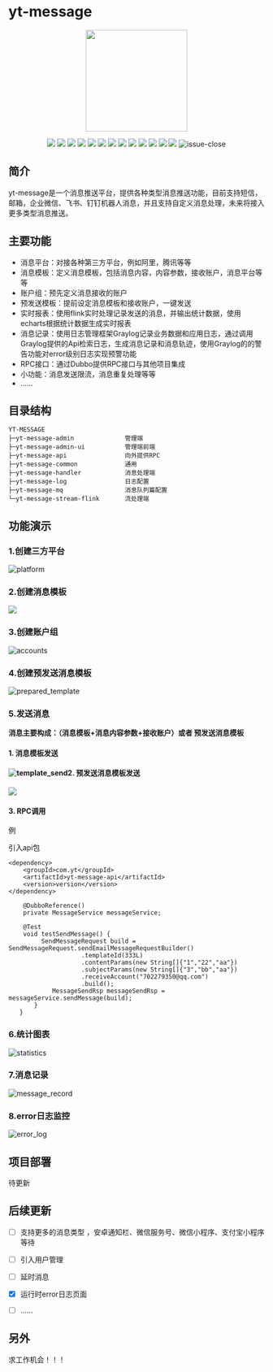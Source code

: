 # yt-message

<p align="center">
	<img src="./doc/images/yt.jpeg" style="width: 200px; height: 200px">
</p>
<p align="center">
	<img src="https://img.shields.io/badge/JDK-17-red">
	<img src="https://img.shields.io/badge/SpringBoot-3-green" >
	<img src="https://img.shields.io/badge/MybatisPlus-3.5.10.1-red">
    <img src="https://img.shields.io/badge/本地缓存-Caffeine-orange">
    <img src="https://img.shields.io/badge/分布式缓存-Redis-red">
    <img src="https://img.shields.io/badge/定时任务-xxljob-green">
    <img src="https://img.shields.io/badge/注册中心-Nacos-blue">
    <img src="https://img.shields.io/badge/消息队列-RocketMQ-red">
    <img src="https://img.shields.io/badge/日志采集-Graylog-orange">
    <img src="https://img.shields.io/badge/实时计算引擎-Flink-red">
    <img src="https://img.shields.io/badge/微服务框架-Dubbo-yellow">
	<img src="https://img.shields.io/badge/前端页面-Vben Admin-blue">
    <img src="https://img.shields.io/badge/统计图表-echarts-green">
    <img src="https://img.shields.io/github/license/YT-TS/yt-message" alt="issue-close">
</p>

## 简介

yt-message是一个消息推送平台，提供各种类型消息推送功能，目前支持短信，邮箱，企业微信、飞书、钉钉机器人消息，并且支持自定义消息处理，未来将接入更多类型消息推送。

## 主要功能

- 消息平台：对接各种第三方平台，例如阿里，腾讯等等
- 消息模板：定义消息模板，包括消息内容，内容参数，接收账户，消息平台等等
- 账户组：预先定义消息接收的账户
- 预发送模板：提前设定消息模板和接收账户，一键发送
- 实时报表：使用flink实时处理记录发送的消息，并输出统计数据，使用echarts根据统计数据生成实时报表
- 消息记录：使用日志管理框架Graylog记录业务数据和应用日志，通过调用Graylog提供的Api检索日志，生成消息记录和消息轨迹，使用Graylog的的警告功能对error级别日志实现预警功能
- RPC接口：通过Dubbo提供RPC接口与其他项目集成
- 小功能：消息发送限流，消息重复处理等等
- ......

## 目录结构

```
YT-MESSAGE
├─yt-message-admin              管理端
├─yt-message-admin-ui           管理端前端
├─yt-message-api                向外提供RPC
├─yt-message-common             通用
├─yt-message-handler            消息处理端
├─yt-message-log                日志配置  
├─yt-message-mq                 消息队列篇配置
└─yt-message-stream-flink       流处理端
```

## 功能演示

### 1.创建三方平台

![platform](doc/images/platform.png)

### 2.创建消息模板

![](doc/images/template.png)

### 3.创建账户组

![accounts](doc/images/accounts.png)

### 4.创建预发送消息模板

![prepared_template](doc/images/prepared_template.png)

### 5.发送消息

**消息主要构成：（消息模板+消息内容参数+接收账户）或者 预发送消息模板**

#### 1.  消息模板发送

#### ![template_send](doc/images/template_send.png)2. 预发送消息模板发送

![](doc/images/prepared_template_send.png)



#### 3. RPC调用

例

引入api包

```
<dependency>
    <groupId>com.yt</groupId>
    <artifactId>yt-message-api</artifactId>
    <version>version</version>
</dependency>
```



```
	@DubboReference()
    private MessageService messageService;

    @Test
    void testSendMessage() {
         SendMessageRequest build = SendMessageRequest.sendEmailMessageRequestBuilder()
                    .templateId(333L)
                    .contentParams(new String[]{"1","22","aa"})
                    .subjectParams(new String[]{"3","bb","aa"})
                    .receiveAccount("702279350@qq.com")
                    .build();
            MessageSendRsp messageSendRsp = messageService.sendMessage(build);
       }
   }
```

### 6.统计图表

![statistics](doc/images/statistics.png)

### 7.消息记录

![message_record](doc/images/message_record.png)

### 8.error日志监控

![error_log](doc/images/error_log.png)

## 项目部署

待更新

## 后续更新

- [ ] 支持更多的消息类型 ，安卓通知栏、微信服务号、微信小程序、支付宝小程序等待

- [ ] 引入用户管理

- [ ] 延时消息

- [x] 运行时error日志页面

- [ ] ......

  

## 另外

求工作机会！！！
